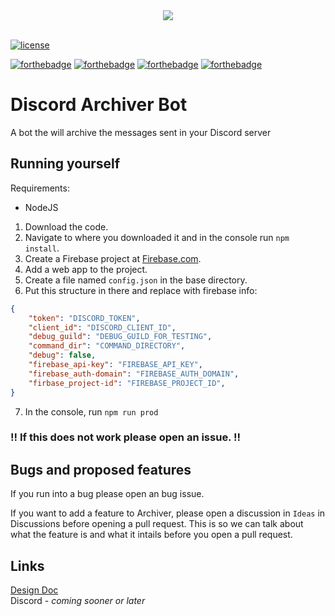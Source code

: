 <div align="center">
  <img align="center" src="https://github.com/tonymoooon543/Archiver-Bot/blob/master/images/archiver-logo.png">
</div>

<br>

[![license](https://img.shields.io/badge/license-JBPL--NO%201.0-brightgreen)](https://github.com/JBStepan/Archiver-Bot/blob/master/LICENSE.txt)

[![forthebadge](https://forthebadge.com/images/badges/mom-made-pizza-rolls.svg)](https://forthebadge.com)
[![forthebadge](https://forthebadge.com/images/badges/compatibility-betamax.svg)](https://forthebadge.com)
[![forthebadge](https://forthebadge.com/images/badges/made-with-typescript.svg)](https://forthebadge.com)
[![forthebadge](https://img.shields.io/github/languages/code-size/JBStepan/Archiver-Bot?style=for-the-badge)](https://forthebadge.com)


# Discord Archiver Bot
A bot the will archive the messages sent in your Discord server 
<br>

## Running yourself
Requirements:
  - NodeJS
1. Download the code.
2. Navigate to where you downloaded it and in the console run `npm install`.
3. Create a Firebase project at [Firebase.com](https://www.firebase.com).
4. Add a web app to the project.
5. Create a file named `config.json` in the base directory.
6. Put this structure in there and replace with firebase info:
```json
{
    "token": "DISCORD_TOKEN",
    "client_id": "DISCORD_CLIENT_ID",
    "debug_guild": "DEBUG_GUILD_FOR_TESTING",
    "command_dir": "COMMAND_DIRECTORY",
    "debug": false,
    "firebase_api-key": "FIREBASE_API_KEY",
    "firebase_auth-domain": "FIREBASE_AUTH_DOMAIN",
    "firbase_project-id": "FIREBASE_PROJECT_ID",
}
```
7. In the console, run `npm run prod`
### !! If this does not work please open an issue. !!

## Bugs and proposed features
If you run into a bug please open an bug issue.

If you want to add a feature to Archiver, please open a discussion in `Ideas` in Discussions before opening a pull request.
This is so we can talk about what the feature is and what it intails before you open a pull request.

## Links
[Design Doc](https://github.com/tonymoooon543/Archiver-Bot/blob/master/DESIGN.md)
<br>
Discord - *coming sooner or later*

